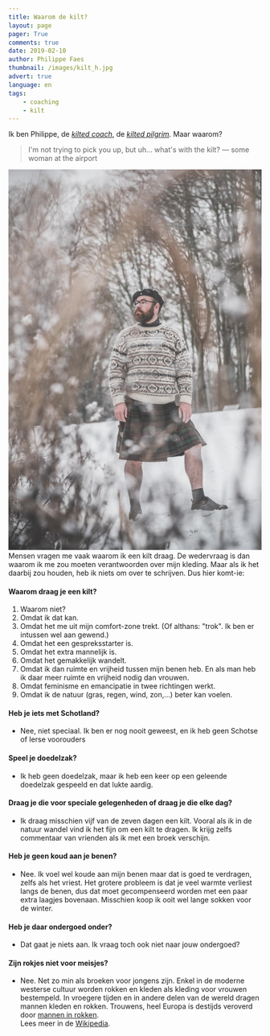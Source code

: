 ```yaml
---
title: Waarom de kilt?
layout: page
pager: True
comments: true
date: 2019-02-10
author: Philippe Faes
thumbnail: /images/kilt_h.jpg
advert: true
language: en
tags:
    - coaching
    - kilt
---
```


Ik ben Philippe, de *[kilted coach](/wat.html)*, de *[kilted pilgrim](https://www.google.com/search?q=%23kiltedpilgrim)*. Maar waarom?

> I'm not trying to pick you up, but uh... what's with the kilt? — some woman at the airport

![Philippe in een kilt](/images/kilt_v.jpg)
Mensen vragen me vaak waarom ik een kilt draag. De wedervraag is dan waarom ik me zou moeten verantwoorden over mijn kleding. Maar als ik het daarbij zou houden, heb ik niets om over te schrijven. Dus hier komt-ie:  

#### Waarom draag je een kilt?

1. Waarom niet?
1. Omdat ik dat kan. 
1. Omdat het me uit mijn comfort-zone trekt. (Of althans: "trok". Ik ben er intussen wel aan gewend.)
1. Omdat het een gespreksstarter is.
1. Omdat het extra mannelijk is.
1. Omdat het gemakkelijk wandelt.
1. Omdat ik dan ruimte en vrijheid tussen mijn benen heb. En als man heb ik daar meer ruimte en vrijheid nodig dan vrouwen.
1. Omdat feminisme en emancipatie in twee richtingen werkt.
1. Omdat ik de natuur (gras, regen, wind, zon,...) beter kan voelen.

#### Heb je iets met Schotland?

* Nee, niet speciaal. Ik ben er nog nooit geweest, en ik heb geen Schotse of Ierse voorouders

#### Speel je doedelzak?

* Ik heb geen doedelzak, maar ik heb een keer op een geleende doedelzak gespeeld en dat lukte aardig.

#### Draag je die voor speciale gelegenheden of draag je die elke dag?

* Ik draag misschien vijf van de zeven dagen een kilt. Vooral als ik in de natuur wandel vind ik het fijn om een kilt te dragen. Ik krijg zelfs commentaar van vrienden als ik met een broek verschijn.  

#### Heb je geen koud aan je benen?

* Nee. Ik voel wel koude aan mijn benen maar dat is goed te verdragen, zelfs als het vriest. Het grotere probleem is dat je veel warmte verliest langs de benen, dus dat moet gecompenseerd worden met een paar extra laagjes bovenaan. Misschien koop ik ooit wel lange sokken voor de winter.

#### Heb je daar ondergoed onder?

* Dat gaat je niets aan. Ik vraag toch ook niet naar jouw ondergoed?

#### Zijn rokjes niet voor meisjes?

* Nee. Net zo min als broeken voor jongens zijn. Enkel in de moderne westerse cultuur worden rokken en kleden als kleding voor vrouwen bestempeld. In vroegere tijden en in andere delen van de wereld dragen mannen kleden en rokken. Trouwens, heel Europa is destijds veroverd door [mannen in rokken](https://en.wikipedia.org/wiki/Military_of_ancient_Rome). 
<br/> Lees meer in de [Wikipedia](https://en.wikipedia.org/wiki/Men%27s_skirts).
